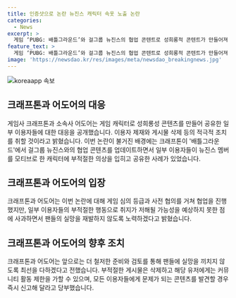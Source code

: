 ```yaml
---
title: 인증샷으로 논란 뉴진스 캐릭터 속옷 노출 논란
categories:
  - News
excerpt: >
  게임 ‘PUBG: 배틀그라운드’와 걸그룹 뉴진스의 협업 콘텐트로 성희롱적 콘텐트가 만들어져 논란이 일었으며, 이에 게임사와 소속사가 대응하고 있다. 협업은 적절한 의상 착용을 전제로 이루어졌지만 일부 이용자의 부적절한 행동으로 예상을 벗어난 부족함을 발견했으며, 이에 사과하고 관련 게시물을 삭제하며 유저들에게 적절한 콘텐츠 신고를 요청했다.
feature_text: >
  게임 ‘PUBG: 배틀그라운드’와 걸그룹 뉴진스의 협업 콘텐트로 성희롱적 콘텐트가 만들어져 논란이 일었으며, 이에 게임사와 소속사가 대응하고 있다. 협업은 적절한 의상 착용을 전제로 이루어졌지만 일부 이용자의 부적절한 행동으로 예상을 벗어난 부족함을 발견했으며, 이에 사과하고 관련 게시물을 삭제하며 유저들에게 적절한 콘텐츠 신고를 요청했다.
image: 'https://newsdao.kr/res/images/meta/newsdao_breakingnews.jpg'
---
```


<p><img src="https://newsdao.kr/res/images/meta/newsdao_breakingnews.jpg" alt="koreaapp 속보" /></p>

<h2 data-ke-size="size26">크래프톤과 어도어의 대응</h2>

<p data-ke-size="size16">게임사 크래프톤과 소속사 어도어는 게임 캐릭터로 성희롱성 콘텐츠를 만들어 공유한 일부 이용자들에 대한 대응을 공개했습니다. 이용자 제재와 게시물 삭제 등의 적극적 조치를 취할 것이라고 밝혔습니다. 이번 논란이 불거진 배경에는 크래프톤이 '배틀그라운드'에서 걸그룹 뉴진스와의 협업 콘텐츠를 업데이트하면서 일부 이용자들이 뉴진스 멤버를 모티브로 한 캐릭터에 부적절한 의상을 입히고 공유한 사례가 있었습니다.</p>

<h2 data-ke-size="size26">크래프톤과 어도어의 입장</h2>

<p data-ke-size="size16">크래프톤과 어도어는 이번 논란에 대해 게임 심의 등급과 사전 협의를 거쳐 협업을 진행했지만, 일부 이용자들의 부적절한 행동으로 취지가 저해될 가능성을 예상하지 못한 점에 사과하면서 팬들의 실망을 재발하지 않도록 노력하겠다고 밝혔습니다.</p>

<h2 data-ke-size="size26">크래프톤과 어도어의 향후 조치</h2>

<p data-ke-size="size16">크래프톤과 어도어는 앞으로는 더 철저한 준비와 검토를 통해 팬들에 실망을 끼치지 않도록 최선을 다하겠다고 전했습니다. 부적절한 게시물은 삭제하고 해당 유저에게는 커뮤니티 활동 제한을 가할 수 있으며, 모든 이용자들에게 문제가 되는 콘텐츠를 발견할 경우 즉시 신고해 달라고 당부했습니다.</p>

